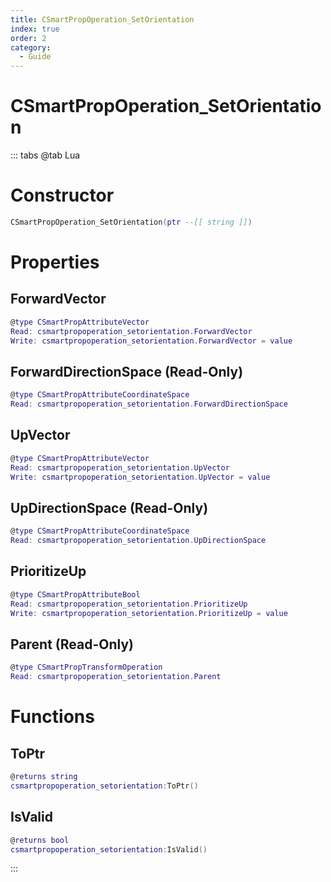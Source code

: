 ```yaml
---
title: CSmartPropOperation_SetOrientation
index: true
order: 2
category:
  - Guide
---
```


# CSmartPropOperation_SetOrientation

::: tabs
@tab Lua
# Constructor
```lua
CSmartPropOperation_SetOrientation(ptr --[[ string ]])
```
# Properties
## ForwardVector 
```lua
@type CSmartPropAttributeVector
Read: csmartpropoperation_setorientation.ForwardVector
Write: csmartpropoperation_setorientation.ForwardVector = value
```
## ForwardDirectionSpace (Read-Only)
```lua
@type CSmartPropAttributeCoordinateSpace
Read: csmartpropoperation_setorientation.ForwardDirectionSpace
```
## UpVector 
```lua
@type CSmartPropAttributeVector
Read: csmartpropoperation_setorientation.UpVector
Write: csmartpropoperation_setorientation.UpVector = value
```
## UpDirectionSpace (Read-Only)
```lua
@type CSmartPropAttributeCoordinateSpace
Read: csmartpropoperation_setorientation.UpDirectionSpace
```
## PrioritizeUp 
```lua
@type CSmartPropAttributeBool
Read: csmartpropoperation_setorientation.PrioritizeUp
Write: csmartpropoperation_setorientation.PrioritizeUp = value
```
## Parent (Read-Only)
```lua
@type CSmartPropTransformOperation
Read: csmartpropoperation_setorientation.Parent
```
# Functions
## ToPtr
```lua
@returns string
csmartpropoperation_setorientation:ToPtr()
```
## IsValid
```lua
@returns bool
csmartpropoperation_setorientation:IsValid()
```

:::